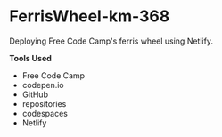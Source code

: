 # FerrisWheel-km-368
Deploying Free Code Camp's ferris wheel using Netlify.

**Tools Used**

* Free Code Camp
* codepen.io
* GitHub
* repositories
* codespaces
* Netlify
